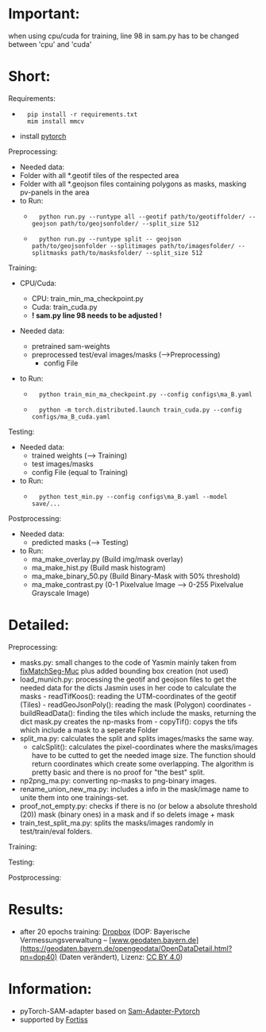 # Important:
when using cpu/cuda for training, line 98 in sam.py has to be changed between 'cpu' and 'cuda'

# Short:
Requirements:
- ```console
    pip install -r requirements.txt
    mim install mmcv
    ```
- install [pytorch](https://pytorch.org/get-started/locally)

Preprocessing:
- Needed data:
- Folder with all *.geotif tiles of the respected area
- Folder with all *.geojson files containing polygons as masks, masking pv-panels in the area
- to Run:
    - ```console
        python run.py --runtype all --geotif path/to/geotiffolder/ --geojson path/to/geojsonfolder/ --split_size 512
        ```
    - ```console
        python run.py --runtype split -- geojson path/to/geojsonfolder --splitimages path/to/imagesfolder/ --splitmasks path/to/masksfolder/ --split_size 512
        ```

Training:
- CPU/Cuda:
    - CPU: train_min_ma_checkpoint.py
    - Cuda: train_cuda.py
    - **! sam.py line 98 needs to be adjusted !**

- Needed data:
    - pretrained sam-weights
    - preprocessed test/eval images/masks (-->Preprocessing)
        - config File
- to Run:
    - ```console
        python train_min_ma_checkpoint.py --config configs\ma_B.yaml
        ```
    - ```console
        python -m torch.distributed.launch train_cuda.py --config configs/ma_B_cuda.yaml
        ```

Testing:
- Needed data:
    - trained weights (--> Training)
    - test images/masks
    - config File (equal to Training)
- to Run:
    - ```console
        python test_min.py --config configs\ma_B.yaml --model save/... 
        ```
Postprocessing:
- Needed data:
    - predicted masks (--> Testing)
- to Run:
    - ma_make_overlay.py (Build img/mask overlay)
    - ma_make_hist.py (Build mask histogram)
    - ma_make_binary_50.py (Build Binary-Mask with 50% threshold)
    - ma_make_contrast.py (0-1 Pixelvalue Image --> 0-255 Pixelvalue Grayscale Image)

# Detailed:
Preprocessing:
- masks.py: small changes to the code of Yasmin mainly taken from [fixMatchSeg-Muc](https://github.com/yasminhossam/fixMatchSeg-Muc/blob/main/solarnet/preprocessing/masks.py) plus added bounding box creation (not used)
- load_munich.py: processing the geotif and geojson files to get the needed data for the dicts Jasmin uses in her code to calculate the masks
        - readTifKoos(): reading the UTM-coordinates of the geotif (Tiles)
        - readGeoJsonPoly(): reading the mask (Polygon) coordinates
        - buildReadData(): finding the tiles which include the masks, returning the dict mask.py creates the np-masks from
        - copyTif(): copys the tifs which include a mask to a seperate Folder
- split_ma.py: calculates the split and splits images/masks the same way.
    - calcSplit(): calculates the pixel-coordinates where the masks/images have to be cutted to get the needed image size. The function should return coordinates which create some overlapping. The algorithm is pretty basic and there is no proof for "the best" split.
- np2png_ma.py: converting np-masks to png-binary images.
- rename_union_new_ma.py: includes a info in the mask/image name to unite them into one trainings-set.
- proof_not_empty.py: checks if there is no (or below a absolute threshold (20)) mask (binary ones) in a mask and if so delets image + mask
- train_test_split_ma.py: splits the masks/images randomly in test/train/eval folders.

Training:

Testing:

Postprocessing:


# Results:
- after 20 epochs training: [Dropbox](https://www.dropbox.com/scl/fo/fkaq4v9izj69md45fa6b6/h?rlkey=0dmuoq15f9n3s2fohkvt1etz6&dl=0) 
(DOP: Bayerische Vermessungsverwaltung – [www.geodaten.bayern.de](https://geodaten.bayern.de/opengeodata/OpenDataDetail.html?pn=dop40) (Daten verändert), Lizenz: [CC BY 4.0](https://creativecommons.org/licenses/by/4.0/deed.de))

# Information:
- pyTorch-SAM-adapter based on [Sam-Adapter-Pytorch](https://github.com/tianrun-chen/SAM-Adapter-PyTorch)
- supported by [Fortiss](https://fortiss.org)